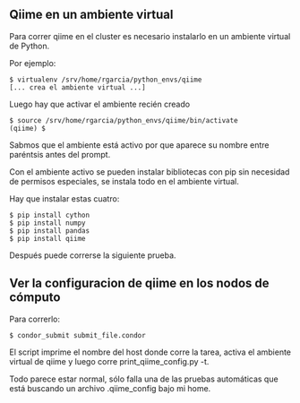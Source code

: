 ## Qiime en un ambiente virtual

Para correr qiime en el cluster es necesario instalarlo en un ambiente
virtual de Python.

Por ejemplo:

    $ virtualenv /srv/home/rgarcia/python_envs/qiime
    [... crea el ambiente virtual ...]

Luego hay que activar el ambiente recién creado

    $ source /srv/home/rgarcia/python_envs/qiime/bin/activate
    (qiime) $

Sabmos que el ambiente está activo por que aparece su nombre entre
paréntsis antes del prompt.

Con el ambiente activo se pueden instalar bibliotecas con pip sin
necesidad de permisos especiales, se instala todo en el ambiente
virtual.

Hay que instalar estas cuatro:

    $ pip install cython
    $ pip install numpy
    $ pip install pandas
    $ pip install qiime

Después puede correrse la siguiente prueba.

## Ver la configuracion de qiime en los nodos de cómputo

Para correrlo:

    $ condor_submit submit_file.condor

El script imprime el nombre del host donde corre la tarea, activa el
ambiente virtual de qiime y luego corre print_qiime_config.py -t.

Todo parece estar normal, sólo falla una de las pruebas automáticas
que está buscando un archivo .qiime_config bajo mi home. 